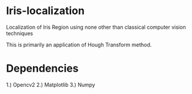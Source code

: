 # Iris-localization
Localization of Iris Region using none other than classical computer vision techniques

This is primarily an application of Hough Transform method.

# Dependencies
1.) Opencv2
2.) Matplotlib
3.) Numpy
